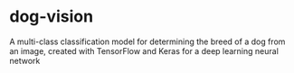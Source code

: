 # dog-vision
A multi-class classification model for determining the breed of a dog from an image, created with TensorFlow and Keras for a deep learning neural network
